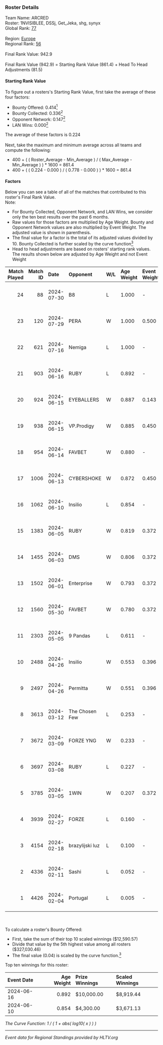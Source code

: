 ### Roster Details<br />
Team Name: ARCRED<br />
Roster: 1NVISIBLEE, DSSj, Get_Jeka, shg, synyx<br />
Global Rank: [77](../standings_global.md)<br />
<br />
Region: [Europe]( ../standings_europe.md)<br />
Regional Rank: [56]( ../standings_europe.md)<br />
<br />
Final Rank Value:  942.9<br />
<br />
Final Rank Value (942.9) = Starting Rank Value (861.4) + Head To Head Adjustments (81.5)<br />

#### Starting Rank Value<br />
To figure out a rosters's Starting Rank Value, first take the average of these four factors:<br />
- Bounty Offered: 0.414[<sup>1</sup>](#table2)
- Bounty Collected: 0.336[<sup>2</sup>](#table1)
- Opponent Network: 0.147[<sup>2</sup>](#table1)
- LAN Wins: 0.000[<sup>2</sup>](#table1)

The average of these factors is 0.224<br />
<br />
Next, take the maximum and minimum average across all teams and compute the following:<br />
- 400 + ( ( Roster_Average - Min_Average ) / ( Max_Average - Min_Average ) ) * 1600 = 861.4
- 400 + ( ( 0.224 - 0.000 ) / ( 0.778 - 0.000 ) ) * 1600 = 861.4


#### Factors<br />
Below you can see a table of all of the matches that contributed to this roster's Final Rank Value.<br />
Note:<br />

- For Bounty Collected, Opponent Network, and LAN Wins, we consider only the ten best results over the past 6 months.
- Raw values for those factors are multiplied by Age Weight. Bounty and Opponent Network values are also multiplied by Event Weight. The adjusted value is shown in parenthesis.
- The final value for a factor is the total of its adjusted values divided by 10. Bounty Collected is further scaled by the curve function[<sup>3</sup>](#curveFunction)
- Head to head adjustments are based on rosters' starting rank values. The results shown below are adjusted by Age Weight and not Event Weight
<span id="table1"></span><br />


| Match Played | Match ID | Date       | Opponent        | W/L | Age Weight | Event Weight | Bounty Collected | Opponent Network | LAN Wins  | H2H Adj. | Roster                                 |
| -: | -: | :- | :- | :- | :- | :- | :- | :- | :- | -: | :- |
|           24 |       88 | 2024-07-30 | B8              | L   | 1.000      | -            | -                | -                | -         |    -7.87 | 1NVISIBLEE, DSSj, Get_Jeka, shg, synyx |
|           23 |      120 | 2024-07-29 | PERA            | W   | 1.000      | 0.500        | 0.048 (0.024)    | 0.452 (0.226)    | 0 (0.000) |    16.57 | 1NVISIBLEE, DSSj, Get_Jeka, shg, synyx |
|           22 |      621 | 2024-07-16 | Nemiga          | L   | 1.000      | -            | -                | -                | -         |    -6.76 | 1NVISIBLEE, DSSj, Get_Jeka, shg, synyx |
|           21 |      903 | 2024-06-16 | RUBY            | L   | 0.892      | -            | -                | -                | -         |   -16.16 | 1NVISIBLEE, DSSj, Get_Jeka, shg, synyx |
|           20 |      924 | 2024-06-15 | EYEBALLERS      | W   | 0.887      | 0.143        | -                | 0.512 (0.065)    | 0 (0.000) |    11.55 | 1NVISIBLEE, DSSj, Get_Jeka, shg, synyx |
|           19 |      938 | 2024-06-15 | VP.Prodigy      | W   | 0.885      | 0.450        | 0.026 (0.010)    | 0.405 (0.161)    | 0 (0.000) |    12.53 | 1NVISIBLEE, DSSj, Get_Jeka, shg, synyx |
|           18 |      954 | 2024-06-14 | FAVBET          | W   | 0.880      | -            | -                | -                | 0 (0.000) |    10.67 | 1NVISIBLEE, DSSj, Get_Jeka, shg, synyx |
|           17 |     1006 | 2024-06-13 | CYBERSHOKE      | W   | 0.872      | 0.450        | 0.040 (0.016)    | 0.348 (0.137)    | 0 (0.000) |    12.79 | 1NVISIBLEE, DSSj, Get_Jeka, shg, synyx |
|           16 |     1062 | 2024-06-10 | Insilio         | L   | 0.854      | -            | -                | -                | -         |   -10.89 | 1NVISIBLEE, DSSj, Get_Jeka, shg, synyx |
|           15 |     1383 | 2024-06-05 | RUBY            | W   | 0.819      | 0.372        | 0.097 (0.029)    | 0.544 (0.166)    | 0 (0.000) |    13.71 | 1NVISIBLEE, DSSj, Get_Jeka, shg, synyx |
|           14 |     1455 | 2024-06-03 | DMS             | W   | 0.806      | 0.372        | 0.003 (0.001)    | 0.447 (0.134)    | 0 (0.000) |    15.82 | 1NVISIBLEE, DSSj, Get_Jeka, shg, synyx |
|           13 |     1502 | 2024-06-01 | Enterprise      | W   | 0.793      | 0.372        | 0.040 (0.012)    | 0.622 (0.184)    | 0 (0.000) |    13.55 | 1NVISIBLEE, DSSj, Get_Jeka, shg, synyx |
|           12 |     1560 | 2024-05-30 | FAVBET          | W   | 0.780      | 0.372        | 0.003 (0.001)    | 0.343 (0.100)    | 0 (0.000) |     9.83 | 1NVISIBLEE, DSSj, Get_Jeka, shg, synyx |
|           11 |     2303 | 2024-05-05 | 9 Pandas        | L   | 0.611      | -            | -                | -                | -         |    -6.31 | 1NVISIBLEE, DSSj, Get_Jeka, shg, synyx |
|           10 |     2488 | 2024-04-26 | Insilio         | W   | 0.553      | 0.396        | 0.023 (0.005)    | 0.554 (0.121)    | 0 (0.000) |    10.25 | 1NVISIBLEE, DSSj, Get_Jeka, shg, synyx |
|            9 |     2497 | 2024-04-26 | Permitta        | W   | 0.551      | 0.396        | 0.024 (0.005)    | 0.801 (0.175)    | -         |    11.13 | 1NVISIBLEE, DSSj, Get_Jeka, shg, synyx |
|            8 |     3613 | 2024-03-12 | The Chosen Few  | L   | 0.253      | -            | -                | -                | -         |    -5.79 | 1NVISIBLEE, DSSj, Get_Jeka, shg, synyx |
|            7 |     3672 | 2024-03-09 | FORZE YNG       | W   | 0.233      | -            | -                | -                | -         |     0.52 | 1NVISIBLEE, DSSj, Get_Jeka, shg, synyx |
|            6 |     3697 | 2024-03-08 | RUBY            | L   | 0.227      | -            | -                | -                | -         |    -2.77 | 1NVISIBLEE, DSSj, Get_Jeka, shg, synyx |
|            5 |     3785 | 2024-03-05 | 1WIN            | W   | 0.207      | 0.372        | 0.027 (0.002)    | -                | -         |     3.60 | 1NVISIBLEE, DSSj, Get_Jeka, shg, synyx |
|            4 |     3939 | 2024-02-27 | FORZE           | L   | 0.160      | -            | -                | -                | -         |    -2.26 | 1NVISIBLEE, DSSj, Get_Jeka, shg, synyx |
|            3 |     4154 | 2024-02-18 | brazylijski luz | L   | 0.100      | -            | -                | -                | -         |    -1.81 | 1NVISIBLEE, DSSj, Get_Jeka, shg, synyx |
|            2 |     4336 | 2024-02-11 | Sashi           | L   | 0.052      | -            | -                | -                | -         |    -0.25 | 1NVISIBLEE, DSSj, Get_Jeka, shg, synyx |
|            1 |     4426 | 2024-02-04 | Portugal        | L   | 0.005      | -            | -                | -                | -         |    -0.12 | 1NVISIBLEE, DSSj, Get_Jeka, shg, synyx |

<br />
<span id="table2"></span><br />
To calculate a roster's Bounty Offered:<br />

- First, take the sum of their top 10 scaled winnings ($12,590.57)
- Divide that value by the 5th highest value among all rosters ($327,030.46)
- The final value (0.04) is scaled by the curve function.[<sup>3</sup>](#curveFunction)

Top ten winnings for this roster:<br />

| Event Date | Age Weight | Prize Winnings | Scaled Winnings |
| :- | -: | :- | :- |
| 2024-06-16 |      0.892 | $10,000.00     | $8,919.44       |
| 2024-06-10 |      0.854 | $4,300.00      | $3,671.13       |


<span id="curveFunction"></span>_The Curve Function: 1 / ( 1 + abs( log10( x ) ) )_<br />

---
_Event data for Regional Standings provided by HLTV.org_<br />
